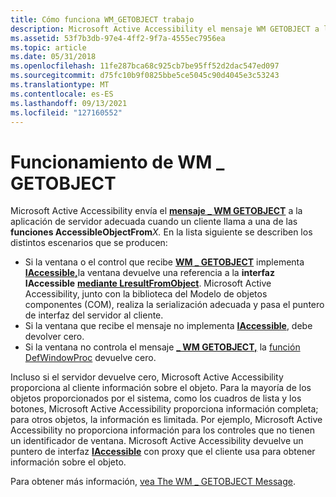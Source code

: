```yaml
---
title: Cómo funciona WM_GETOBJECT trabajo
description: Microsoft Active Accessibility el mensaje WM GETOBJECT a la aplicación de servidor adecuada cuando un cliente \_ llama a una de las funciones AccessibleObjectFromX.
ms.assetid: 53f7b3db-97e4-4ff2-9f7a-4555ec7956ea
ms.topic: article
ms.date: 05/31/2018
ms.openlocfilehash: 11fe287bca68c925cb7be95ff52d2dac547ed097
ms.sourcegitcommit: d75fc10b9f0825bbe5ce5045c90d4045e3c53243
ms.translationtype: MT
ms.contentlocale: es-ES
ms.lasthandoff: 09/13/2021
ms.locfileid: "127160552"
---
```

# <a name="how-wm_getobject-works"></a>Funcionamiento de WM \_ GETOBJECT

Microsoft Active Accessibility envía el [**mensaje \_ WM GETOBJECT**](wm-getobject.md) a la aplicación de servidor adecuada cuando un cliente llama a una de las **funciones AccessibleObjectFrom**_X._ En la lista siguiente se describen los distintos escenarios que se producen:

-   Si la ventana o el control que recibe [**WM \_ GETOBJECT**](wm-getobject.md) implementa [**IAccessible,**](/windows/desktop/api/oleacc/nn-oleacc-iaccessible)la ventana devuelve una referencia a la **interfaz IAccessible** [**mediante LresultFromObject**](/windows/desktop/api/Oleacc/nf-oleacc-lresultfromobject). Microsoft Active Accessibility, junto con la biblioteca del Modelo de objetos componentes (COM), realiza la serialización adecuada y pasa el puntero de interfaz del servidor al cliente.
-   Si la ventana que recibe el mensaje no implementa [**IAccessible**](/windows/desktop/api/oleacc/nn-oleacc-iaccessible), debe devolver cero.
-   Si la ventana no controla el mensaje [**\_ WM GETOBJECT,**](wm-getobject.md) la [función DefWindowProc](/windows/win32/api/winuser/nf-winuser-defwindowproca) devuelve cero.

Incluso si el servidor devuelve cero, Microsoft Active Accessibility proporciona al cliente información sobre el objeto. Para la mayoría de los objetos proporcionados por el sistema, como los cuadros de lista y los botones, Microsoft Active Accessibility proporciona información completa; para otros objetos, la información es limitada. Por ejemplo, Microsoft Active Accessibility no proporciona información para los controles que no tienen un identificador de ventana. Microsoft Active Accessibility devuelve un puntero de interfaz [**IAccessible**](/windows/desktop/api/oleacc/nn-oleacc-iaccessible) con proxy que el cliente usa para obtener información sobre el objeto.

Para obtener más información, [vea The WM \_ GETOBJECT Message](the-wm-getobject-message.md).

 

 